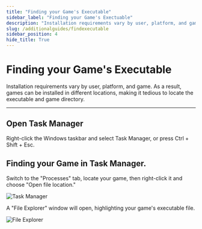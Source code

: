 ```yaml
---
title: "Finding your Game's Executable"
sidebar_label: "Finding your Game's Exectuable"
description: "Installation requirements vary by user, platform, and game. As a result, games can be installed in different locations, making it tedious to locate the executable and game directory."
slug: /additionalguides/findexecutable
sidebar_position: 4
hide_title: True
---
```


# Finding your Game's Executable

Installation requirements vary by user, platform, and game. As a result, games can be installed in different locations, making it tedious to locate the executable and game directory.

---

## Open Task Manager
Right-click the Windows taskbar and select Task Manager, or press Ctrl + Shift + Esc.

## Finding your Game in Task Manager.
Switch to the "Processes" tab, locate your game, then right-click it and choose "Open file location."

![Task Manager](https://assets.martysmods.com/additionalguides/gamelocation/FindGameTaskManager.webp)

A "File Explorer" window will open, highlighting your game's executable file.

![File Explorer](https://assets.martysmods.com/additionalguides/gamelocation/FindGameFileExplorer.webp)